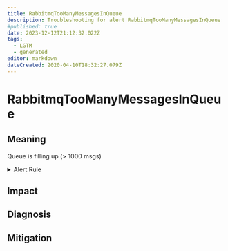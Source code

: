```yaml
---
title: RabbitmqTooManyMessagesInQueue
description: Troubleshooting for alert RabbitmqTooManyMessagesInQueue
#published: true
date: 2023-12-12T21:12:32.022Z
tags: 
  - LGTM
  - generated
editor: markdown
dateCreated: 2020-04-10T18:32:27.079Z
---
```


# RabbitmqTooManyMessagesInQueue

## Meaning
[//]: # "Short paragraph that explains what the alert means"
Queue is filling up (> 1000 msgs)

<details>
  <summary>Alert Rule</summary>

{{% rule "rabbitmq/kbudde-rabbitmq-exporter.yml" "RabbitmqTooManyMessagesInQueue" %}}

<!-- Rule when generated

```yaml
alert: RabbitmqTooManyMessagesInQueue
expr: rabbitmq_queue_messages_ready{queue="my-queue"} > 1000
for: 2m
labels:
    severity: warning
annotations:
    summary: RabbitMQ too many messages in queue (instance {{ $labels.instance }})
    description: |-
        Queue is filling up (> 1000 msgs)
          VALUE = {{ $value }}
          LABELS = {{ $labels }}
    runbook: https://github.com/srerun/prometheus-alerts/blob/main/content/runbooks/kbudde-rabbitmq-exporter/RabbitmqTooManyMessagesInQueue.md

```

-->

</details>


## Impact
[//]: # "What could / will happen if the alert is not addressed"



## Diagnosis
[//]: # "Steps to take to identify the cause of the problem"



## Mitigation
[//]: # "The steps necessary to resolve the alert"
